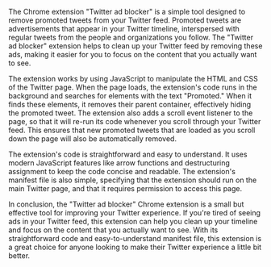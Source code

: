 The Chrome extension "Twitter ad blocker" is a simple tool designed to remove promoted tweets from your Twitter feed. Promoted tweets are advertisements that appear in your Twitter timeline, interspersed with regular tweets from the people and organizations you follow. The "Twitter ad blocker" extension helps to clean up your Twitter feed by removing these ads, making it easier for you to focus on the content that you actually want to see.

The extension works by using JavaScript to manipulate the HTML and CSS of the Twitter page. When the page loads, the extension's code runs in the background and searches for elements with the text "Promoted." When it finds these elements, it removes their parent container, effectively hiding the promoted tweet. The extension also adds a scroll event listener to the page, so that it will re-run its code whenever you scroll through your Twitter feed. This ensures that new promoted tweets that are loaded as you scroll down the page will also be automatically removed.

The extension's code is straightforward and easy to understand. It uses modern JavaScript features like arrow functions and destructuring assignment to keep the code concise and readable. The extension's manifest file is also simple, specifying that the extension should run on the main Twitter page, and that it requires permission to access this page.

In conclusion, the "Twitter ad blocker" Chrome extension is a small but effective tool for improving your Twitter experience. If you're tired of seeing ads in your Twitter feed, this extension can help you clean up your timeline and focus on the content that you actually want to see. With its straightforward code and easy-to-understand manifest file, this extension is a great choice for anyone looking to make their Twitter experience a little bit better.
